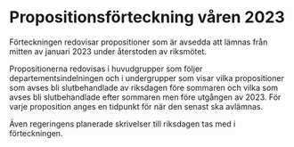 # Propositionsförteckning våren 2023

Förteckningen redovisar propositioner som är avsedda att lämnas från mitten av januari 2023 under återstoden av riksmötet.

Propositionerna redovisas i huvudgrupper som följer departementsindelningen och i undergrupper som visar vilka propositioner som avses bli slutbehandlade av riksdagen före sommaren och vilka som avses bli slutbehandlade efter sommaren men före utgången av 2023. För varje proposition anges en tidpunkt för när den senast ska avlämnas.

Även regeringens planerade skrivelser till riksdagen tas med i förteckningen.

